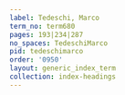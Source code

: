 ```yaml
---
label: Tedeschi, Marco
term_no: term680
pages: 193|234|287
no_spaces: TedeschiMarco
pid: tedeschimarco
order: '0950'
layout: generic_index_term
collection: index-headings
---
```

